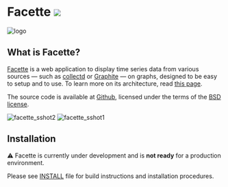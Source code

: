 Facette [![](https://api.travis-ci.org/facette/facette.png)](https://travis-ci.org/facette/facette)
=======

![logo](https://cloud.githubusercontent.com/assets/1122379/3501756/07726d40-061a-11e4-8ffa-bbaa6cf3adfb.png)

What is Facette?
----------------

[Facette][0] is a web application to display time series data from various sources — such as [collectd][1] or
[Graphite][2] — on graphs, designed to be easy to setup and to use. To learn more on its architecture, read [this page](http://docs.facette.io/architecture/).

The source code is available at [Github][3], licensed under the terms of the [BSD license][4].

![facette_sshot2](https://cloud.githubusercontent.com/assets/1122379/3489453/3a61f74e-052e-11e4-884e-ea781b93efdd.png)
![facette_sshot1](https://cloud.githubusercontent.com/assets/1122379/3489442/74b3b000-052d-11e4-812e-e462b8048ebd.png)

Installation
------------

:warning: Facette is currently under development and is **not ready** for
a production environment.

Please see [INSTALL](INSTALL) file for build instructions and installation procedures.


[0]: https://facette.io/
[1]: https://collectd.org/
[2]: http://graphite.readthedocs.org/
[3]: https://github.com/facette/facette
[4]: http://opensource.org/licenses/BSD-3-Clause
